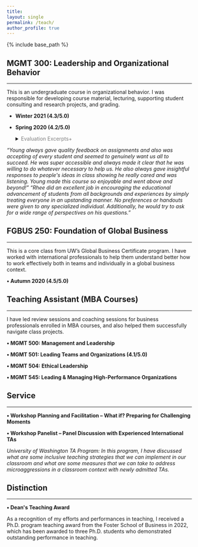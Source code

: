 ```yaml
---
title: 
layout: single
permalink: /teach/
author_profile: true
---
```


{% include base_path %}

## MGMT 300: Leadership and Organizational Behavior
---

This is an undergraduate course in organizational behavior. I was responsible for developing course material, lecturing, supporting student consulting and research projects, and grading. 

+ **Winter 2021 (4.3/5.0)**

+ **Spring 2020 (4.2/5.0)**
    <details>
    <summary><font color="gray">Evaluation Excerpts+</font></summary>
    <blockquote>_“I appreciate the engagement activities that were present in nearly every class, it was interesting trying to understand how these seemingly random activities actually tie into the course material.”_
_“Young always gave quality feedback on assignments and also was accepting of every student and seemed to genuinely want us all to succeed. He was super accessible and always made it clear that he was willing to do whatever necessary to help us. He also always gave insightful responses to people's ideas in class showing he really cared and was listening. Young made this course so enjoyable and went above and beyond!”_ 
_“Rhee did an excellent job in encouraging the educational advancement of students from all backgrounds and experiences by simply treating everyone in an upstanding manner. No preferences or handouts were given to any specialized individual. Additionally, he would try to ask for a wide range of perspectives on his questions.”_</blockquote>
  </details>

## FGBUS 250: Foundation of Global Business
---

This is a core class from UW’s Global Business Certificate program. I have worked with international professionals to help them understand better how to work effectively both in teams and individually in a global business context.

**•	Autumn 2020 (4.5/5.0)**

## Teaching Assistant (MBA Courses)
---

I have led review sessions and coaching sessions for business professionals enrolled in MBA courses, and also helped them successfully navigate class projects.

**•	MGMT 500: Management and Leadership**

**•	MGMT 501: Leading Teams and Organizations (4.1/5.0)**

**•	MGMT 504: Ethical Leadership**

**•	MGMT 545: Leading & Managing High-Performance Organizations**

## Service
---

**•	Workshop Planning and Facilitation – What if? Preparing for Challenging Moments**

**•	Workshop Panelist – Panel Discussion with Experienced International TAs**

_University of Washington TA Program: In this program, I have discussed what are some inclusive teaching strategies that we can implement in our classroom and what are some measures that we can take to address microaggressions in a classroom context with newly admitted TAs._

## Distinction
---

**•	Dean's Teaching Award**

As a recognition of my efforts and performances in teaching, I received a Ph.D. program teaching award from the Foster School of Business in 2022, which has been awarded to three Ph.D. students who demonstrated outstanding performance in teaching. 
